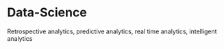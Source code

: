 # Data-Science
Retrospective analytics, predictive analytics, real time analytics, intelligent analytics
